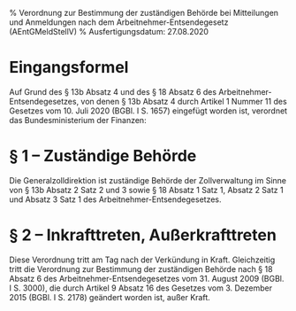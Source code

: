 % Verordnung zur Bestimmung der zuständigen Behörde bei Mitteilungen und Anmeldungen nach dem Arbeitnehmer-Entsendegesetz  (AEntGMeldStellV)
% Ausfertigungsdatum: 27.08.2020
 
# Eingangsformel

Auf Grund des § 13b Absatz 4 und des § 18 Absatz 6 des Arbeitnehmer-Entsendegesetzes, von denen § 13b Absatz 4 durch Artikel 1 Nummer 11 des Gesetzes vom 10. Juli 2020 (BGBl. I S. 1657) eingefügt worden ist, verordnet das Bundesministerium der Finanzen:

# § 1 – Zuständige Behörde

Die Generalzolldirektion ist zuständige Behörde der Zollverwaltung im Sinne von § 13b Absatz 2 Satz 2 und 3 sowie § 18 Absatz 1 Satz 1, Absatz 2 Satz 1 und Absatz 3 Satz 1 des Arbeitnehmer-Entsendegesetzes.

# § 2 – Inkrafttreten, Außerkrafttreten

Diese Verordnung tritt am Tag nach der Verkündung in Kraft. Gleichzeitig tritt die Verordnung zur Bestimmung der zuständigen Behörde nach § 18 Absatz 6 des Arbeitnehmer-Entsendegesetzes vom 31. August 2009 (BGBl. I S. 3000), die durch Artikel 9 Absatz 16 des Gesetzes vom 3. Dezember 2015 (BGBl. I S. 2178) geändert worden ist, außer Kraft.
